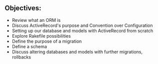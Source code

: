 
## Objectives:

- Review what an ORM is
- Discuss ActiveRecord's purpose and Convention over Configuration
- Setting up our database and models with ActiveRecord from scratch
- Explore Rakefile possibilities 
- Define the purpose of a migration
- Define a schema
- Discuss altering databases and models with further migrations, rollbacks